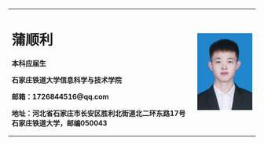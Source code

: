 <table border="0">
  <tr>
    <td width="75%">
      <h1>蒲顺利</h1>
      <p><b>本科应届生</b></p>
      <p><b>石家庄铁道大学信息科学与技术学院</b></p>
      <p><b>邮箱：1726844516@qq.com</b></p>
      <p><b>地址：河北省石家庄市长安区胜利北街道北二环东路17号石家庄铁道大学，邮编050043</b></p>
    </td>
    <td width="25%">
      <img src="/zhengjianzhao.jpg" width="100%">
    </td>
  </tr>
</table>
